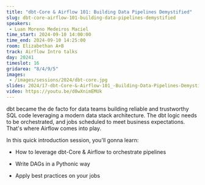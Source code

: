```yaml
---
title: "dbt-Core & Airflow 101: Building Data Pipelines Demystified"
slug: dbt-core-airflow-101-building-data-pipelines-demystified
speakers:
 - Luan Moreno Medeiros Maciel
time_start: 2024-09-10 14:00:00
time_end: 2024-09-10 14:25:00
room: Elizabethan A+B
track: Airflow Intro talks
day: 20241
timeslot: 16
gridarea: "8/4/9/5"
images: 
 - /images/sessions/2024/dbt-core.jpg
slides: 2024/17-dbt-Core-&-Airflow-101_-Building-Data-Pipelines-Demystified.pdf
video: https://youtu.be/d0wXnimEMUk
---
```


dbt became the de facto for data teams building reliable and trustworthy SQL code leveraging a modern data stack architecture. The dbt logic needs to be orchestrated, and jobs scheduled to meet business expectations. That's where Airflow comes into play.
 
 
 
 In this quick introduction session, you'll gonna learn: 
 
 
 
 - How to leverage dbt-Core & Airflow to orchestrate pipelines
 
 - Write DAGs in a Pythonic way
 
 - Apply best practices on your jobs